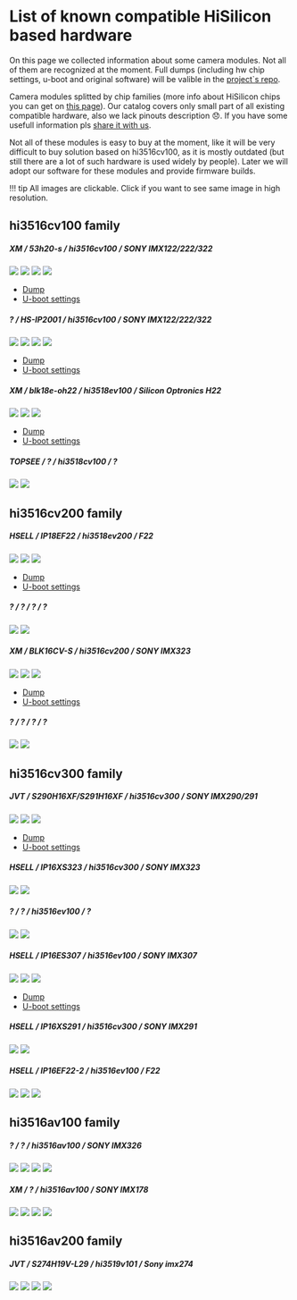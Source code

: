 # List of known compatible HiSilicon based hardware

On this page we collected information about some camera modules. Not all of them are recognized at the moment.
Full dumps (including hw chip settings, u-boot and original software) will be valible in the [project`s repo](https://github.com/OpenHisiIpCam/OpenHisiIpCam).

Camera modules splitted by chip families (more info about HiSilicon chips you can get on [this page](/hardware/hisilicon-chips/)).
Our catalog covers only small part of all existing compatible hardware, also we lack pinouts description :disappointed:. 
If you have some usefull information pls [share it with us](/contributing/).

Not all of these modules is easy to buy at the moment, like it will be very difficult to buy solution based on hi3516cv100, 
as it is mostly outdated (but still there are a lot of such hardware is used widely by people).
Later we will adopt our software for these modules and provide firmware builds.

!!! tip
    All images are clickable. Click if you want to see same image in high resolution.	

## hi3516cv100 family

##### XM / 53h20-s / hi3516cv100 / SONY IMX122/222/322
[![](/hardware/images/hi3516cv100/1/s/front.jpg)](/hardware/images/hi3516cv100/1/b/front.jpg)
[![](/hardware/images/hi3516cv100/1/s/back.jpg)](/hardware/images/hi3516cv100/1/b/back.jpg)
[![](/hardware/images/hi3516cv100/1/s/pinouts1.jpg)](/hardware/images/hi3516cv100/1/b/pinouts1.jpg)
[![](/hardware/images/hi3516cv100/1/s/pinouts2.jpg)](/hardware/images/hi3516cv100/1/b/pinouts2.jpg)

* [Dump](/hardware/dumps/hi3516cv100-1.bin)
* [U-boot settings](/hardware/dumps/hi3516cv100-1.uboot)

##### ? / HS-IP2001 /  hi3516cv100 / SONY IMX122/222/322
[![](/hardware/images/hi3516cv100/2/s/front.jpg)](/hardware/images/hi3516cv100/2/b/front.jpg)
[![](/hardware/images/hi3516cv100/2/s/back.jpg)](/hardware/images/hi3516cv100/2/b/back.jpg)
[![](/hardware/images/hi3516cv100/2/s/pinouts1.jpg)](/hardware/images/hi3516cv100/2/b/pinouts1.jpg)
[![](/hardware/images/hi3516cv100/2/s/pinouts2.jpg)](/hardware/images/hi3516cv100/2/b/pinouts2.jpg)

* [Dump](/hardware/dumps/hi3516cv100-2.bin)
* [U-boot settings](/hardware/dumps/hi3516cv100-2.uboot)

##### XM / blk18e-oh22 / hi3518ev100 / Silicon Optronics H22
[![](/hardware/images/hi3516cv100/3/s/front.jpg)](/hardware/images/hi3516cv100/3/b/front.jpg)
[![](/hardware/images/hi3516cv100/3/s/back.jpg)](/hardware/images/hi3516cv100/3/b/back.jpg)
[![](/hardware/images/hi3516cv100/3/s/pinouts1.jpg)](/hardware/images/hi3516cv100/3/b/pinouts1.jpg)

* [Dump](/hardware/dumps/hi3516cv100-3.bin)
* [U-boot settings](/hardware/dumps/hi3516cv100-3.uboot)

##### TOPSEE / ? / hi3518cv100 / ?
[![](/hardware/images/hi3516cv100/4/s/front.jpg)](/hardware/images/hi3516cv100/4/b/front.jpg)
[![](/hardware/images/hi3516cv100/4/s/back.jpg)](/hardware/images/hi3516cv100/4/b/back.jpg)

## hi3516cv200 family

##### HSELL / IP18EF22 / hi3518ev200 / F22
[![](/hardware/images/hi3516cv200/1/s/front.jpg)](/hardware/images/hi3516cv200/1/b/front.jpg)
[![](/hardware/images/hi3516cv200/1/s/back.jpg)](/hardware/images/hi3516cv200/1/b/back.jpg)
[![](/hardware/images/hi3516cv200/1/s/pinouts1.jpg)](/hardware/images/hi3516cv200/1/b/pinouts1.jpg)

* [Dump](/hardware/dumps/hi3516cv200-1.bin)
* [U-boot settings](/hardware/dumps/hi3516cv200-1.uboot)

##### ? / ? / ? / ?
[![](/hardware/images/hi3516cv200/2/s/front.jpg)](/hardware/images/hi3516cv200/2/b/front.jpg)
[![](/hardware/images/hi3516cv200/2/s/back.jpg)](/hardware/images/hi3516cv200/2/b/back.jpg)

##### XM / BLK16CV-S / hi3516cv200 / SONY IMX323
[![](/hardware/images/hi3516cv200/3/s/front.jpg)](/hardware/images/hi3516cv200/3/b/front.jpg)
[![](/hardware/images/hi3516cv200/3/s/back.jpg)](/hardware/images/hi3516cv200/3/b/back.jpg)
[![](/hardware/images/hi3516cv200/3/s/pinouts1.jpg)](/hardware/images/hi3516cv200/3/b/pinouts1.jpg)

* [Dump](/hardware/dumps/hi3516cv200-3.bin)
* [U-boot settings](/hardware/dumps/hi3516cv200-3.uboot)

##### ? / ? / ? / ?
[![](/hardware/images/hi3516cv200/4/s/front.jpg)](/hardware/images/hi3516cv200/4/b/front.jpg)
[![](/hardware/images/hi3516cv200/4/s/back.jpg)](/hardware/images/hi3516cv200/4/b/back.jpg)

## hi3516cv300 family

##### JVT / S290H16XF/S291H16XF / hi3516cv300 / SONY IMX290/291 
[![](/hardware/images/hi3516cv300/1/s/front.jpg)](/hardware/images/hi3516cv300/1/b/front.jpg)
[![](/hardware/images/hi3516cv300/1/s/back.jpg)](/hardware/images/hi3516cv300/1/b/back.jpg)
[![](/hardware/images/hi3516cv300/1/s/pinouts1.jpg)](/hardware/images/hi3516cv300/1/b/pinouts1.jpg)

* [Dump](/hardware/dumps/hi3516cv300-1.bin)
* [U-boot settings](/hardware/dumps/hi3516cv300-1.uboot)

##### HSELL / IP16XS323 / hi3516cv300 / SONY IMX323
[![](/hardware/images/hi3516cv300/2/s/front.jpg)](/hardware/images/hi3516cv300/2/b/front.jpg)
[![](/hardware/images/hi3516cv300/2/s/back.jpg)](/hardware/images/hi3516cv300/2/b/back.jpg)

##### ? / ? / hi3516ev100 / ?
[![](/hardware/images/hi3516cv300/3/s/front.jpg)](/hardware/images/hi3516cv300/3/b/front.jpg)
[![](/hardware/images/hi3516cv300/3/s/back.jpg)](/hardware/images/hi3516cv300/3/b/back.jpg)

##### HSELL / IP16ES307 / hi3516ev100 / SONY IMX307
[![](/hardware/images/hi3516cv300/4/s/front.jpg)](/hardware/images/hi3516cv300/4/b/front.jpg)
[![](/hardware/images/hi3516cv300/4/s/back.jpg)](/hardware/images/hi3516cv300/4/b/back.jpg)
[![](/hardware/images/hi3516cv300/4/s/pinouts1.jpg)](/hardware/images/hi3516cv300/4/b/pinouts1.jpg)

* [Dump](/hardware/dumps/hi3516cv300-4.bin)
* [U-boot settings](/hardware/dumps/hi3516cv300-4.uboot)

##### HSELL / IP16XS291 / hi3516cv300 / SONY IMX291
[![](/hardware/images/hi3516cv300/5/s/front.jpg)](/hardware/images/hi3516cv300/5/b/front.jpg)
[![](/hardware/images/hi3516cv300/5/s/back.jpg)](/hardware/images/hi3516cv300/5/b/back.jpg)

##### HSELL / IP16EF22-2 / hi3516ev100 / F22
[![](/hardware/images/hi3516cv300/6/s/front.jpg)](/hardware/images/hi3516cv300/6/b/front.jpg)
[![](/hardware/images/hi3516cv300/6/s/back.jpg)](/hardware/images/hi3516cv300/6/b/back.jpg)
[![](/hardware/images/hi3516cv300/6/s/pinouts1.jpg)](/hardware/images/hi3516cv300/6/b/pinouts1.jpg)

## hi3516av100 family

##### ? / ? / hi3516av100 / SONY IMX326
[![](/hardware/images/hi3516av100/1/s/front1.jpg)](/hardware/images/hi3516av100/1/b/front1.jpg)
[![](/hardware/images/hi3516av100/1/s/back1.jpg)](/hardware/images/hi3516av100/1/b/back1.jpg)
[![](/hardware/images/hi3516av100/1/s/front2.jpg)](/hardware/images/hi3516av100/1/b/front2.jpg)
[![](/hardware/images/hi3516av100/1/s/back2.jpg)](/hardware/images/hi3516av100/1/b/back2.jpg)

##### XM / ? / hi3516av100 / SONY IMX178
[![](/hardware/images/hi3516av100/2/s/front1.jpg)](/hardware/images/hi3516av100/2/b/front1.jpg)
[![](/hardware/images/hi3516av100/2/s/back1.jpg)](/hardware/images/hi3516av100/2/b/back1.jpg)
[![](/hardware/images/hi3516av100/2/s/front2.jpg)](/hardware/images/hi3516av100/2/b/front2.jpg)
[![](/hardware/images/hi3516av100/2/s/back2.jpg)](/hardware/images/hi3516av100/2/b/back2.jpg)



## hi3516av200 family

##### JVT / S274H19V-L29 / hi3519v101 / Sony imx274
[![](/hardware/images/hi3516av200/1/s/front1.jpg)](/hardware/images/hi3516av200/1/b/front1.jpg)
[![](/hardware/images/hi3516av200/1/s/back1.jpg)](/hardware/images/hi3516av200/1/b/back1.jpg)
[![](/hardware/images/hi3516av200/1/s/front2.jpg)](/hardware/images/hi3516av200/1/b/front2.jpg)
[![](/hardware/images/hi3516av200/1/s/back2.jpg)](/hardware/images/hi3516av200/1/b/back2.jpg)

